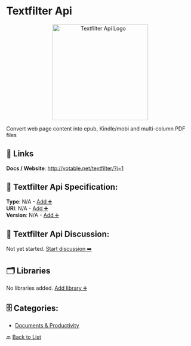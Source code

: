 # Textfilter Api
<p align="center">
    <img width="256" src="https://raw.githubusercontent.com/apis-list/apis-list/main/apis/textfilter-api/logo_256x256.png" alt="Textfilter Api Logo"/>
</p>
Convert web page content into epub, Kindle/mobi and multi-column PDF files

##  🔗 Links
**Docs / Website**: http://votable.net/textfilter/?i=1

## 🧬 Textfilter Api Specification:
**Type**: N/A - [Add ➕](https://github.com/apis-list/apis-list/edit/main/apis.yaml#L19253)  
**URI**: N/A - [Add ➕](https://github.com/apis-list/apis-list/edit/main/apis.yaml#L19253)  
**Version**: N/A - [Add ➕](https://github.com/apis-list/apis-list/edit/main/apis.yaml#L19253)

## 💬 Textfilter Api Discussion:
Not yet started. [Start discussion ➡️](https://github.com/apis-list/apis-list/discussions/new)

## 🗂️ Libraries

No libraries added. [Add library ➕](https://github.com/apis-list/apis-list/edit/main/apis.yaml#L19253)    


## 🗄️ Categories:
- [Documents & Productivity](https://github.com/apis-list/apis-list#documents--productivity-)

🔙  [Back to List](https://github.com/apis-list/apis-list)
